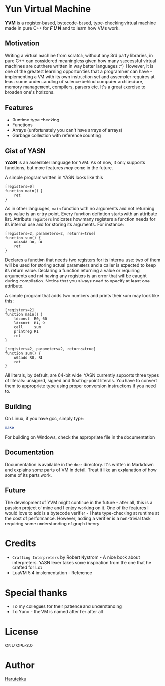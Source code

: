# Yun Virtual Machine

**YVM** is a register-based, bytecode-based, type-checking virtual machine made 
in pure C++ for ***F U N*** and to learn how VMs work.

## Motivation

  Writing a virtual machine from scratch, without any 3rd party libraries, in pure C++
can considered meaningless given how many successful virtual machines are out there
written in way better languages :^). However, it is one of the greatest learning 
opportunities that a programmer can have - implementing a VM with its own instruction
set and assembler requires at least some understanding of science behind computer 
architecture, memory management, compilers, parsers etc. It's a great exercise to broaden
one's horizons.

## Features

- Runtime type checking
- Functions
- Arrays (unfortunately you can't have arrays of arrays)
- Garbage collection with reference counting

## Gist of YASN

**YASN** is an assembler language for YVM. As of now, it only supports functions, but more
features _may_ come in the future.

A simple program written in YASN looks like this

```
[registers=0]
function main() {
    ret
}
```

As in other languages, `main` function with no arguments and not returning any value is
an entry point.
Every function defintion starts with an attribute list. Attribute `registers` indicates
how many registers a function needs for its internal use and for storing its arguments.
For instance:

```
[registers=2, parameters=2, returns=true]
function sum() {
    u64add R0, R1
    ret
}
```

Declares a function that needs two registers for its internal use: two of them will be used
for storing actual parameters and a caller is expected to keep its return value. Declaring
a function returning a value or requiring arguments and not having any registers is an error
that will be caught during compilation. Notice that you always need to specify at least
one attribute.

A simple program that adds two numbers and prints their sum may look like this:

```
[registers=2]
function main() {
    ldconst  R0, 60
    ldconst  R1, 9
    call     sum
    printreg R1
    ret
}

[registers=2, parameters=2, returns=true]
function sum() {
    u64add R0, R1
    ret
}
```

All literals, by default, are 64-bit wide. YASN currently supports three types of literals:
unsigned, signed and floating-point literals. You have to convert them to
appropriate type using proper conversion instructions if you need to.

## Building

On Linux, if you have gcc, simply type:

```bash
make
```

For building on Windows, check the appropriate file in the documentation

## Documentation 

Documentation is available in the `docs` directory. It's written in Markdown and 
explains some parts of VM in detail. Treat it like an explanation of how some of
its parts work.

## Future

The development of YVM might continue in the future - after all, this is a passion project
of mine and I enjoy working on it. One of the features I would love to add is a bytecode 
verifier - I hate type-checking at runtime at the cost of performance. However, adding
a verifier is a non-trivial task requiring some understanding of graph theory.

# Credits

- `Crafting Interpreters` by Robert Nystrom - A nice book about interpreters. YASN lexer
  takes some inspiration from the one that he crafted for Lox
- LuaVM 5.4 implementation - Reference

# Special thanks

- To my collegues for their patience and understanding
- To Yuno - the VM is named after her after all

# License

GNU GPL-3.0

# Author

[Harutekku](https://github.com/harutekku/Yun)

